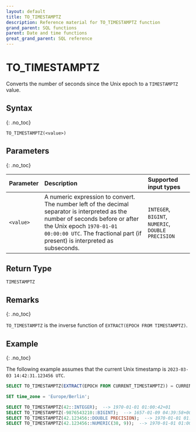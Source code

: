 ```yaml
---
layout: default
title: TO_TIMESTAMPTZ
description: Reference material for TO_TIMESTAMPTZ function
grand_parent: SQL functions
parent: Date and time functions
great_grand_parent: SQL reference
---
```


# TO_TIMESTAMPTZ

Converts the number of seconds since the Unix epoch to a `TIMESTAMPTZ` value.

## Syntax
{: .no_toc}

`TO_TIMESTAMPTZ(<value>)`

## Parameters
{: .no_toc}

| Parameter | Description                                                                                                                                                                                                                                | Supported input types                |
| :-------- | :----------------------------------------------------------------------------------------------------------------------------------------------------------------------------------------------------------------------------------------- | :----------------------------------- |
| `<value>` | A numeric expression to convert. The number left of the decimal separator is interpreted as the number of seconds before or after the Unix epoch `1970-01-01 00:00:00 UTC`. The fractional part (if present) is interpreted as subseconds. | `INTEGER`, `BIGINT`, `NUMERIC`, `DOUBLE PRECISION` |

## Return Type

`TIMESTAMPTZ`

## Remarks
{: .no_toc}

`TO_TIMESTAMPTZ` is the inverse function of `EXTRACT(EPOCH FROM TIMESTAMPTZ)`.

## Example
{: .no_toc}

The following example assumes that the current Unix timestamp is `2023-03-03 14:42:31.123456 UTC`.

```sql
SELECT TO_TIMESTAMPTZ(EXTRACT(EPOCH FROM CURRENT_TIMESTAMPTZ)) = CURRENT_TIMESTAMPTZ;  --> true

SET time_zone = 'Europe/Berlin';

SELECT TO_TIMESTAMPTZ(42::INTEGER);  --> 1970-01-01 01:00:42+01
SELECT TO_TIMESTAMPTZ(-9876543210::BIGINT);  --> 1657-01-09 04:39:58+00:53:28
SELECT TO_TIMESTAMPTZ(42.123456::DOUBLE PRECISION);  --> 1970-01-01 01:00:42.123456+01
SELECT TO_TIMESTAMPTZ(42.123456::NUMERIC(38, 9));  --> 1970-01-01 01:00:42.123456+01
```
